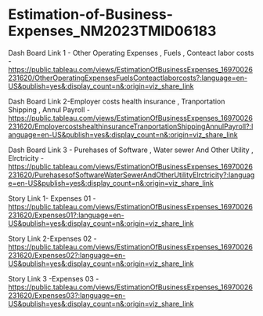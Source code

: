 # Estimation-of-Business-Expenses_NM2023TMID06183



Dash Board Link 1 - Other Operating Expenses , Fuels , Conteact labor costs -https://public.tableau.com/views/EstimationOfBusinessExpenses_16970026231620/OtherOperatingExpensesFuelsConteactlaborcosts?:language=en-US&publish=yes&:display_count=n&:origin=viz_share_link

Dash Board Link 2-Employer costs health insurance , Tranportation Shipping , Annul Payroll -https://public.tableau.com/views/EstimationOfBusinessExpenses_16970026231620/EmployercostshealthinsuranceTranportationShippingAnnulPayroll?:language=en-US&publish=yes&:display_count=n&:origin=viz_share_link

Dash Board Link 3 - Purehases of Software , Water sewer And Other Utility , Elrctricity - https://public.tableau.com/views/EstimationOfBusinessExpenses_16970026231620/PurehasesofSoftwareWaterSewerAndOtherUtilityElrctricity?:language=en-US&publish=yes&:display_count=n&:origin=viz_share_link

Story Link 1- Expenses 01 - https://public.tableau.com/views/EstimationOfBusinessExpenses_16970026231620/Expenses01?:language=en-US&publish=yes&:display_count=n&:origin=viz_share_link

Story Link 2-Expenses 02 -https://public.tableau.com/views/EstimationOfBusinessExpenses_16970026231620/Expenses02?:language=en-US&publish=yes&:display_count=n&:origin=viz_share_link

Story Link 3 -Expenses 03 -https://public.tableau.com/views/EstimationOfBusinessExpenses_16970026231620/Expenses03?:language=en-US&publish=yes&:display_count=n&:origin=viz_share_link
